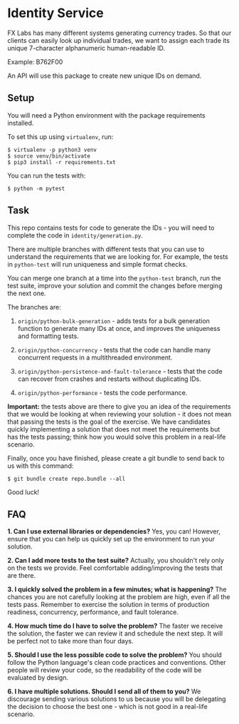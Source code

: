 # Identity Service

FX Labs has many different systems generating currency trades.
So that our clients can easily look up individual trades, we
want to assign each trade its unique 7-character alphanumeric
human-readable ID.

Example: B762F00

An API will use this package to create new unique IDs on demand.

## Setup

You will need a Python environment with the package requirements
installed.

To set this up using `virtualenv`, run:

```
$ virtualenv -p python3 venv
$ source venv/bin/activate
$ pip3 install -r requirements.txt
```

You can run the tests with:

```
$ python -m pytest
```

## Task

This repo contains tests for code to generate the IDs - you will need to complete the code in `identity/generation.py`. 

There are multiple branches with different tests that you can use to understand the requirements that we are looking for. For example, the tests in `python-test` will run uniqueness and simple format checks.

You can merge one branch at a time into the `python-test` branch, run the test suite, improve your solution and commit the changes before merging the next one. 

The branches are:

1. `origin/python-bulk-generation` - adds tests for a bulk generation function
to generate many IDs at once, and improves the uniqueness and formatting
tests.

1. `origin/python-concurrency` - tests that the code can handle many concurrent
requests in a multithreaded environment.

1. `origin/python-persistence-and-fault-tolerance` - tests that the code can
recover from crashes and restarts without duplicating IDs.

1. `origin/python-performance` - tests the code performance.

**Important:** the tests above are there to give you an idea of the requirements that we would be looking at when reviewing your solution - it does not mean that passing the tests is the goal of the exercise. We have candidates quickly implementing a solution that does not meet the requirements but has the tests passing; think how you would solve this problem in a real-life scenario.

Finally, once you have finished, please create a git bundle to send back to
us with this command:

```
$ git bundle create repo.bundle --all
```

Good luck!

## FAQ

**1. Can I use external libraries or dependencies?** Yes, you can! However, ensure that you can help us quickly set up the environment to run your solution.

**2. Can I add more tests to the test suite?** Actually, you shouldn't rely only on the tests we provide. Feel comfortable adding/improving the tests that are there.

**3. I quickly solved the problem in a few minutes; what is happening?** The chances you are not carefully looking at the problem are high, even if all the tests pass. Remember to exercise the solution in terms of production readiness, concurrency, performance, and fault tolerance.

**4. How much time do I have to solve the problem?** The faster we receive the solution, the faster we can review it and schedule the next step. It will be perfect not to take more than four days.

**5. Should I use the less possible code to solve the problem?** You should follow the Python language's clean code practices and conventions. Other people will review your code, so the readability of the code will be evaluated by design.

**6. I have multiple solutions. Should I send all of them to you?** We discourage sending various solutions to us because you will be delegating the decision to choose the best one - which is not good in a real-life scenario.
